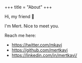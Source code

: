 +++
title = "About"
+++

Hi, my friend 👋

I'm Mert. Nice to meet you.

Reach me here:

* https://twitter.com/mkavi
* https://github.com/mertkavi
* https://linkedin.com/in/mertkavi/
